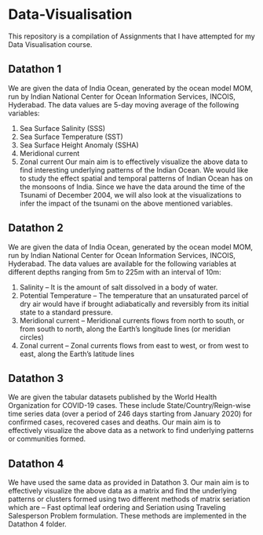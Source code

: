# Data-Visualisation
This repository is a compilation of Assignments that I have attempted for my Data Visualisation course.

## Datathon 1
We are given the data of India Ocean, generated by the ocean model MOM, run by Indian National Center for Ocean Information Services, INCOIS, Hyderabad. The data values are 5-day moving average of the following variables:
1) Sea Surface Salinity (SSS)
2) Sea Surface Temperature (SST)
3) Sea Surface Height Anomaly (SSHA)
4) Meridional current
5) Zonal current
Our main aim is to effectively visualize the above data to find interesting underlying patterns of the Indian Ocean. We would like to study the effect spatial and temporal patterns of Indian Ocean has on the monsoons of India. Since we have the data around the time of the Tsunami of December 2004, we will also look at the visualizations to infer the impact of the tsunami on the above mentioned variables.

## Datathon 2
We are given the data of India Ocean, generated by the ocean model MOM, run by Indian National Center for Ocean Information Services, INCOIS, Hyderabad. The data
values are available for the following variables at different depths ranging from 5m to 225m with an interval of 10m:
1) Salinity – It is the amount of salt dissolved in a body of water.
2) Potential Temperature – The temperature that an unsaturated parcel of dry air would have if brought adiabatically and reversibly from its initial state to a standard pressure.
3) Meridional current – Meridional currents flows from north to south, or from south to north, along the Earth’s longitude lines (or meridian circles)
4) Zonal current – Zonal currents flows from east to west, or from west to east, along the Earth’s latitude lines

## Datathon 3
We are given the tabular datasets published by the World Health Organization for COVID-19 cases. These include State/Country/Reign-wise time series data (over a period of 246 days starting from January 2020) for confirmed cases, recovered cases and deaths. Our main aim is to effectively visualize the above data as a network to find underlying patterns or communities formed.

## Datathon 4
We have used the same data as provided in Datathon 3. Our main aim is to effectively visualize the above data as a matrix and find the underlying patterns or clusters formed using two different methods of matrix seriation which are – Fast optimal leaf ordering and Seriation using Traveling Salesperson Problem formulation. These methods are implemented in the Datathon 4 folder.




